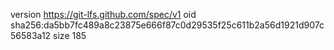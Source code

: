 version https://git-lfs.github.com/spec/v1
oid sha256:da5bb7fc489a8c23875e666f87c0d29535f25c611b2a56d1921d907c56583a12
size 185
